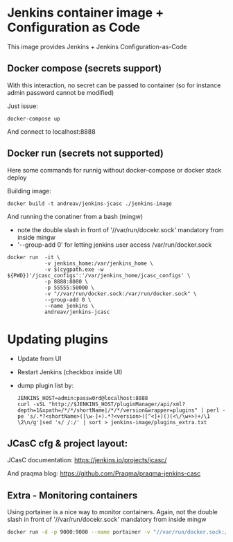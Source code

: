 # Jenkins container image + Configuration as Code

This image provides Jenkins + Jenkins Configuration-as-Code

## Docker compose (secrets support)

With this interaction, no secret can be passed to container (so for instance admin password cannot be modified) 

Just issue:

`docker-compose up`

And connect to localhost:8888

## Docker run (secrets not supported)

Here some commands for runnig without docker-compose or docker stack deploy

Building image:

`docker build -t andreav/jenkins-jcasc ./jenkins-image`

And running the conatiner from a bash (mingw)
- note the double slash in front of '//var/run/docekr.sock' mandatory from inside mingw
- '--group-add 0' for letting jenkins user access /var/run/docker.sock

```
docker run  -it \
            -v jenkins_home:/var/jenkins_home \
            -v $(cygpath.exe -w ${PWD})'/jcasc_configs':'/var/jenkins_home/jcasc_configs' \
            -p 8888:8080 \
            -p 55555:50000 \
            -v "//var/run/docker.sock:/var/run/docker.sock" \
            --group-add 0 \
            --name jenkins \
            andreav/jenkins-jcasc
```

# Updating plugins

- Update from UI
- Restart Jenkins (checkbox inside UI)
- dump plugin list by:

    ```
    JENKINS_HOST=admin:passw0rd@localhost:8888
    curl -sSL "http://$JENKINS_HOST/pluginManager/api/xml?depth=1&xpath=/*/*/shortName|/*/*/version&wrapper=plugins" | perl -pe 's/.*?<shortName>([\w-]+).*?<version>([^<]+)()(<\/\w+>)+/\1 \2\n/g'|sed 's/ /:/' | sort > jenkins-image/plugins_extra.txt
    ```

## JCasC cfg & project layout:

JCasC documentation: https://jenkins.io/projects/jcasc/

And praqma blog: https://github.com/Praqma/praqma-jenkins-casc


## Extra - Monitoring containers

Using portainer is a nice way to monitor containers.
Again, not the double slash in front of '//var/run/docekr.sock' mandatory from inside mingw

``` bash
docker run -d -p 9000:9000 --name portainer -v "//var/run/docker.sock:/var/run/docker.sock" portainer/portainer
```
